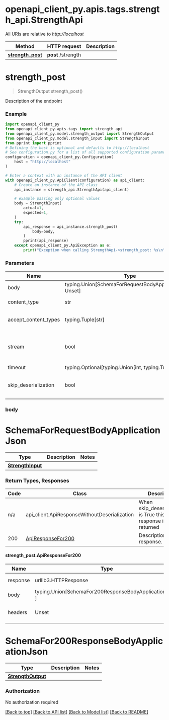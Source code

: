 <a name="__pageTop"></a>
# openapi_client_py.apis.tags.strength_api.StrengthApi

All URIs are relative to *http://localhost*

Method | HTTP request | Description
------------- | ------------- | -------------
[**strength_post**](#strength_post) | **post** /strength | 

# **strength_post**
<a name="strength_post"></a>
> StrengthOutput strength_post()



Description of the endpoint

### Example

```python
import openapi_client_py
from openapi_client_py.apis.tags import strength_api
from openapi_client_py.model.strength_output import StrengthOutput
from openapi_client_py.model.strength_input import StrengthInput
from pprint import pprint
# Defining the host is optional and defaults to http://localhost
# See configuration.py for a list of all supported configuration parameters.
configuration = openapi_client_py.Configuration(
    host = "http://localhost"
)

# Enter a context with an instance of the API client
with openapi_client_py.ApiClient(configuration) as api_client:
    # Create an instance of the API class
    api_instance = strength_api.StrengthApi(api_client)

    # example passing only optional values
    body = StrengthInput(
        actual=1,
        expected=1,
    )
    try:
        api_response = api_instance.strength_post(
            body=body,
        )
        pprint(api_response)
    except openapi_client_py.ApiException as e:
        print("Exception when calling StrengthApi->strength_post: %s\n" % e)
```
### Parameters

Name | Type | Description  | Notes
------------- | ------------- | ------------- | -------------
body | typing.Union[SchemaForRequestBodyApplicationJson, Unset] | optional, default is unset |
content_type | str | optional, default is 'application/json' | Selects the schema and serialization of the request body
accept_content_types | typing.Tuple[str] | default is ('application/json', ) | Tells the server the content type(s) that are accepted by the client
stream | bool | default is False | if True then the response.content will be streamed and loaded from a file like object. When downloading a file, set this to True to force the code to deserialize the content to a FileSchema file
timeout | typing.Optional[typing.Union[int, typing.Tuple]] | default is None | the timeout used by the rest client
skip_deserialization | bool | default is False | when True, headers and body will be unset and an instance of api_client.ApiResponseWithoutDeserialization will be returned

### body

# SchemaForRequestBodyApplicationJson
Type | Description  | Notes
------------- | ------------- | -------------
[**StrengthInput**](../../models/StrengthInput.md) |  | 


### Return Types, Responses

Code | Class | Description
------------- | ------------- | -------------
n/a | api_client.ApiResponseWithoutDeserialization | When skip_deserialization is True this response is returned
200 | [ApiResponseFor200](#strength_post.ApiResponseFor200) | Description of this response.

#### strength_post.ApiResponseFor200
Name | Type | Description  | Notes
------------- | ------------- | ------------- | -------------
response | urllib3.HTTPResponse | Raw response |
body | typing.Union[SchemaFor200ResponseBodyApplicationJson, ] |  |
headers | Unset | headers were not defined |

# SchemaFor200ResponseBodyApplicationJson
Type | Description  | Notes
------------- | ------------- | -------------
[**StrengthOutput**](../../models/StrengthOutput.md) |  | 


### Authorization

No authorization required

[[Back to top]](#__pageTop) [[Back to API list]](../../../README.md#documentation-for-api-endpoints) [[Back to Model list]](../../../README.md#documentation-for-models) [[Back to README]](../../../README.md)

